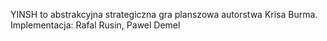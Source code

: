 YINSH to abstrakcyjna strategiczna gra planszowa autorstwa Krisa Burma.
Implementacja: Rafal Rusin, Pawel Demel
